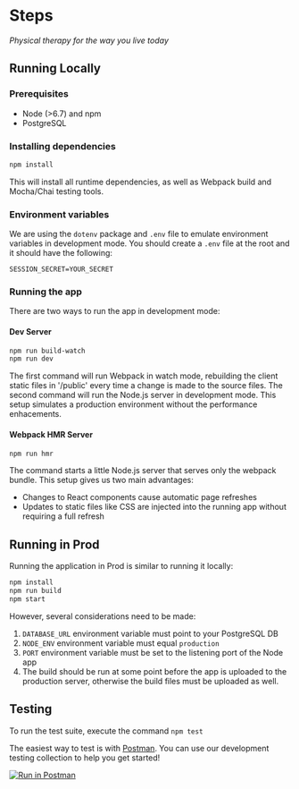 # Steps 

_Physical therapy for the way you live today_

## Running Locally

### Prerequisites
- Node (>6.7) and npm
- PostgreSQL

### Installing dependencies

```sh
npm install
```

This will install all runtime dependencies, as well as Webpack build and Mocha/Chai testing tools.

### Environment variables

We are using the `dotenv` package and `.env` file to emulate environment variables in development mode. You should create a `.env` file at the root and it should have the following:

```
SESSION_SECRET=YOUR_SECRET
```

### Running the app

There are two ways to run the app in development mode:

#### Dev Server

```sh
npm run build-watch
npm run dev
```

The first command will run Webpack in watch mode, rebuilding the client static files in '/public' every time a change is made to the source files. The second command will run the Node.js server in development mode. This setup simulates a production environment without the performance enhacements.

#### Webpack HMR Server

```sh
npm run hmr
```

The command starts a little Node.js server that serves only the webpack bundle. This setup gives us two main advantages:

- Changes to React components cause automatic page refreshes
- Updates to static files like CSS are injected into the running app without requiring a full refresh

## Running in Prod

Running the application in Prod is similar to running it locally:

```sh
npm install
npm run build
npm start
```

However, several considerations need to be made:

1. `DATABASE_URL` environment variable must point to your PostgreSQL DB
1. `NODE_ENV` environment variable must equal `production`
1. `PORT` environment variable must be set to the listening port of the Node app
1. The build should be run at some point before the app is uploaded to the production server, otherwise the build files must be uploaded as well.

## Testing

To run the test suite, execute the command `npm test`

The easiest way to test is with [Postman](https://www.getpostman.com/). You can use our development testing
collection to help you get started!

[![Run in Postman](https://run.pstmn.io/button.svg)](https://app.getpostman.com/run-collection/b679dd0210a9500f7fef)